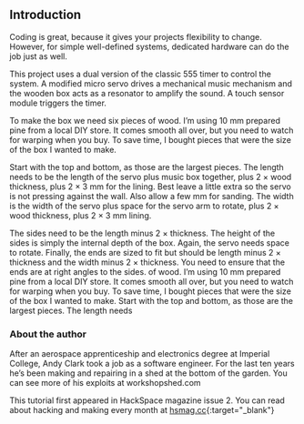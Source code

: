 ## Introduction

Coding is great, because it gives your projects flexibility to change. However, for simple well-defined systems, dedicated hardware can do the job just as well. 

This project uses a dual version of the classic 555 timer to control the system. A modified micro servo drives a mechanical music mechanism and the wooden box acts as a resonator to amplify the sound. A touch sensor module triggers the timer. 

To make the box we need six pieces of wood. I’m using 10 mm prepared pine from a local DIY store. It comes smooth all over, but you need to watch for warping when you buy. To save time, I bought pieces that were the size of the box I wanted to make. 

Start with the top and bottom, as those are the largest pieces. The length needs to be the length of the servo plus music box together, plus 2 × wood thickness, plus 2 × 3 mm for the lining. Best leave a little extra so the servo is not pressing against the wall. Also allow a few mm for sanding. The width is the width of the servo plus space for the servo arm to rotate, plus 2 × wood thickness, plus 2 × 3 mm lining. 

The sides need to be the length minus 2 × thickness. The height of the sides is simply the internal depth of the box. Again, the servo needs space to rotate. Finally, the ends are sized to fit but should be length minus 2 × thickness and the width minus 2 × thickness. You need to ensure that the ends are at right angles to the sides. of wood. I’m using 10 mm prepared pine from a local DIY store. It comes smooth all over, but you need to watch for warping when you buy. To save time, I bought pieces that were the size of the box I wanted to make. Start with the top and bottom, as those are the largest pieces. The length needs 

### About the author

After an aerospace apprenticeship and electronics degree at Imperial College, Andy Clark took a job as a software engineer. For the last ten years he’s been making and repairing in a shed at the bottom of the garden. You can see more of his exploits at workshopshed.com

This tutorial first appeared in HackSpace magazine issue 2. You can read about hacking and making every month at [hsmag.cc](https://hsmag.cc){:target="_blank"}

